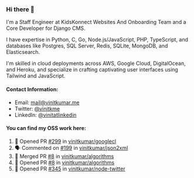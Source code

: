 ### Hi there 👋

I'm a Staff Engineer at KidsKonnect Websites And Onboarding Team and a Core Developer for Django CMS.

I have expertise in Python, C, Go, Node.js/JavaScript, PHP, TypeScript, and databases like Postgres, SQL Server, Redis, SQLite, MongoDB, and Elasticsearch. 

I'm skilled in cloud deployments across AWS, Google Cloud, DigitalOcean, and Heroku, and specialize in crafting captivating user interfaces using Tailwind and JavaScript. 

#### Contact Information:

- Email: <a href="mailto:mail@vinitkumar.me">mail@vinitkumar.me</a>
- Twitter: [@vinitkme](https://twitter.com/vinitkme)
- LinkedIn: [@vinitatlinkedin](https://www.linkedin.com/in/vinitatlinkedin/)  

#### You can find my OSS work here:

<!--START_SECTION:activity-->
1. 💪 Opened PR [#299](https://github.com/vinitkumar/googlecl/pull/299) in [vinitkumar/googlecl](https://github.com/vinitkumar/googlecl)
2. 🗣 Commented on [#199](https://github.com/vinitkumar/json2xml/issues/199#issuecomment-2082832883) in [vinitkumar/json2xml](https://github.com/vinitkumar/json2xml)
3. 🎉 Merged PR [#8](https://github.com/vinitkumar/algorithms/pull/8) in [vinitkumar/algorithms](https://github.com/vinitkumar/algorithms)
4. 💪 Opened PR [#8](https://github.com/vinitkumar/algorithms/pull/8) in [vinitkumar/algorithms](https://github.com/vinitkumar/algorithms)
5. 💪 Opened PR [#345](https://github.com/vinitkumar/node-twitter/pull/345) in [vinitkumar/node-twitter](https://github.com/vinitkumar/node-twitter)
<!--END_SECTION:activity-->
